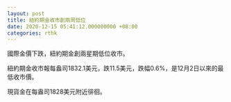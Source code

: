 ```yaml
---
layout: post
title: 紐約期金收市創兩周低位
date: 2020-12-15 05:41:12.000000000 +08:00
categories: rthk
---
```


國際金價下跌，紐約期金創兩星期低位收市。

紐約期金收市報每盎司1832.1美元，跌11.5美元，跌幅0.6%，是12月2日以來的最低收市價。

現貨金在每盎司1828美元附近徘徊。

